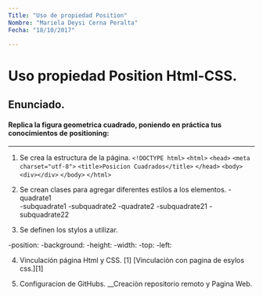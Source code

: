 ```yaml
---
Title: "Uso de propiedad Position"
Nombre: "Mariela Deysi Cerna Peralta"
Fecha: "18/10/2017"

---
```


# Uso propiedad Position Html-CSS.

## Enunciado.

#### Replica la figura geometrica cuadrado, poniendo en práctica tus conocimientos de positioning:

***

1. Se crea la estructura de la página.
`<!DOCTYPE html>`
`<html>`
`<head>`
`<meta charset="utf-8">`
`<title>Posicion Cuadrados</title>`
`</head>`
`<body>`
`<div></div>`
`</body>`
`</html>`

2. Se crean clases para agregar diferentes estilos a los elementos.
-quadrate1  
    -subquadrate1 
    -subquadrate2 
-quadrate2 
    -subquadrate21 
    -subquadrate22 
  

3. Se definen los stylos a utilizar.

-position: 
-background:
-height:
-width: 
-top: 
-left: 
   
4. Vinculación página Html y CSS.
[1]<link rel="stylesheet" href="css/style.css">
[Vinculaciòn con pagina de esylos css.][1]

5. Configuracion de GitHubs.
__Creaciòn repositorio remoto y Pagina Web.
  
 

